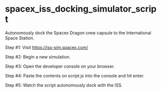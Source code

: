 # spacex_iss_docking_simulator_script

Autonomously dock the Spacex Dragon crew capsule to the International Space Station.

Step #1:
Visit https://iss-sim.spacex.com/

Step #2:
Begin a new simulation.

Step #3:
Open the developer console on your browser.

Step #4:
Paste the contents on script.js into the console and hit enter.

Step #5:
Watch the script autonomously dock with the ISS.
